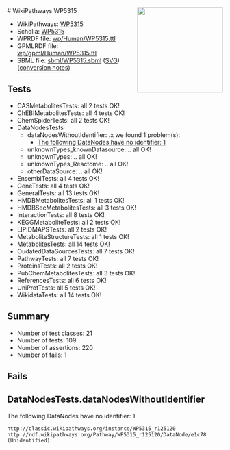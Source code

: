 <img style="float: right; width: 200px" src="../logo.png" />
# WikiPathways WP5315

* WikiPathways: [WP5315](https://identifiers.org/wikipathways:WP5315)
* Scholia: [WP5315](https://scholia.toolforge.org/wikipathways/WP5315)
* WPRDF file: [wp/Human/WP5315.ttl](../wp/Human/WP5315.ttl)
* GPMLRDF file: [wp/gpml/Human/WP5315.ttl](../wp/gpml/Human/WP5315.ttl)
* SBML file: [sbml/WP5315.sbml](../sbml/WP5315.sbml) ([SVG](../sbml/WP5315.svg)) ([conversion notes](../sbml/WP5315.txt))

## Tests
* CASMetabolitesTests: all 2 tests OK!
* ChEBIMetabolitesTests: all 4 tests OK!
* ChemSpiderTests: all 2 tests OK!
* DataNodesTests
    * dataNodesWithoutIdentifier: .x we found 1 problem(s):
        * [The following DataNodes have no identifier: 1](#d2d32fa0)
    * unknownTypes_knownDatasource: .. all OK!
    * unknownTypes: .. all OK!
    * unknownTypes_Reactome: .. all OK!
    * otherDataSource: .. all OK!
* EnsemblTests: all 4 tests OK!
* GeneTests: all 4 tests OK!
* GeneralTests: all 13 tests OK!
* HMDBMetabolitesTests: all 1 tests OK!
* HMDBSecMetabolitesTests: all 3 tests OK!
* InteractionTests: all 8 tests OK!
* KEGGMetaboliteTests: all 2 tests OK!
* LIPIDMAPSTests: all 2 tests OK!
* MetaboliteStructureTests: all 1 tests OK!
* MetabolitesTests: all 14 tests OK!
* OudatedDataSourcesTests: all 7 tests OK!
* PathwayTests: all 7 tests OK!
* ProteinsTests: all 2 tests OK!
* PubChemMetabolitesTests: all 3 tests OK!
* ReferencesTests: all 6 tests OK!
* UniProtTests: all 5 tests OK!
* WikidataTests: all 14 tests OK!


## Summary

* Number of test classes: 21
* Number of tests: 109
* Number of assertions: 220
* Number of fails: 1

## Fails

<a name="d2d32fa0" />

## DataNodesTests.dataNodesWithoutIdentifier

The following DataNodes have no identifier: 1
```
http://classic.wikipathways.org/instance/WP5315_r125120 http://rdf.wikipathways.org/Pathway/WP5315_r125120/DataNode/e1c78 (Unidentified)
```

